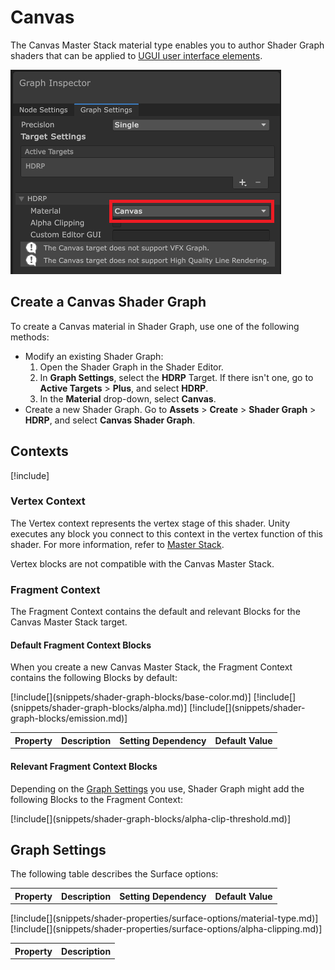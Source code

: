 # Canvas

The Canvas Master Stack material type enables you to author Shader Graph shaders that can be applied to [UGUI user interface elements](https://docs.unity3d.com/Packages/com.unity.ugui@1.0/manual/UICanvas.html).



![](Images/ShaderGraphCanvasSettings.png)

## Create a Canvas Shader Graph

To create a Canvas material in Shader Graph, use one of the following methods:

* Modify an existing Shader Graph:
    1. Open the Shader Graph in the Shader Editor.
    2. In **Graph Settings**, select the **HDRP** Target. If there isn't one, go to **Active Targets** > **Plus**, and select **HDRP**.
    3. In the **Material** drop-down, select **Canvas**.
* Create a new Shader Graph. Go to **Assets** > **Create** > **Shader Graph** > **HDRP**, and select **Canvas Shader Graph**.

## Contexts

[!include[](snippets/master-stacks-contexts-intro.md)]

### Vertex Context

The Vertex context represents the vertex stage of this shader. Unity executes any block you connect to this context in the vertex function of this shader. For more information, refer to [Master Stack](https://docs.unity3d.com/Packages/com.unity.shadergraph@16.0/manual/Master-Stack.html).

Vertex blocks are not compatible with the Canvas Master Stack.

### Fragment Context

The Fragment Context contains the default and relevant Blocks for the Canvas Master Stack target.

#### Default Fragment Context Blocks

When you create a new Canvas Master Stack, the Fragment Context contains the following Blocks by default:

<table>
<tr>
<th>Property</th>
<th>Description</th>
<th>Setting Dependency</th>
<th>Default Value</th>
</tr>
[!include[](snippets/shader-graph-blocks/base-color.md)]
[!include[](snippets/shader-graph-blocks/alpha.md)]
[!include[](snippets/shader-graph-blocks/emission.md)]
</table>

#### Relevant Fragment Context Blocks

Depending on the [Graph Settings](#graph-settings) you use, Shader Graph might add the following Blocks to the Fragment Context:

<table>
<tr>
<th>Property</th>
<th>Description</th>
<th>Setting Dependency</th>
<th>Default Value</th>
</tr>
[!include[](snippets/shader-graph-blocks/alpha-clip-threshold.md)]

## Graph Settings

The following table describes the Surface options:

<table>
<tr>
<th>Property</th>
<th>Description</th>
</tr>
[!include[](snippets/shader-properties/surface-options/material-type.md)]
[!include[](snippets/shader-properties/surface-options/alpha-clipping.md)]

